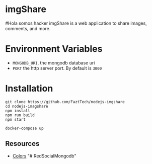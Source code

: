 # imgShare
#Hola somos hacker
imgShare is a web application to share images, comments, and more.



# Environment Variables

- `MONGODB_URI`, the mongodb database uri
- `PORT` the http server port. By default is `3000`

# Installation

```
git clone https://github.com/FaztTech/nodejs-imgshare
cd nodejs-imagshare
npm install
npm run build
npm start
```


```
docker-compose up
```



## Resources

- [Colors](https://www.color-hex.com/color-palette/26292)
"# RedSocialMongodb" 
